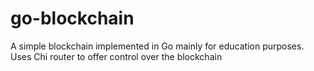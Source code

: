 # go-blockchain
A simple blockchain implemented in Go mainly for education purposes. Uses Chi router to offer control over the blockchain
